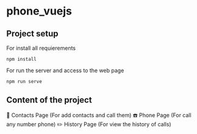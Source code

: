 # phone_vuejs

## Project setup

For install all requierements
```
npm install
```

For run the server and access to the web page
```
npm run serve
```

## Content of the project

📔 Contacts Page (For add contacts and call them)
☎️ Phone Page (For call any number phone)
✏️ History Page (For view the history of calls)

